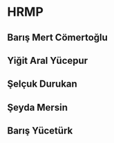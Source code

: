 # HRMP

## Barış Mert Cömertoğlu
## Yiğit Aral Yücepur
## Şelçuk Durukan
## Şeyda Mersin
## Barış Yücetürk
